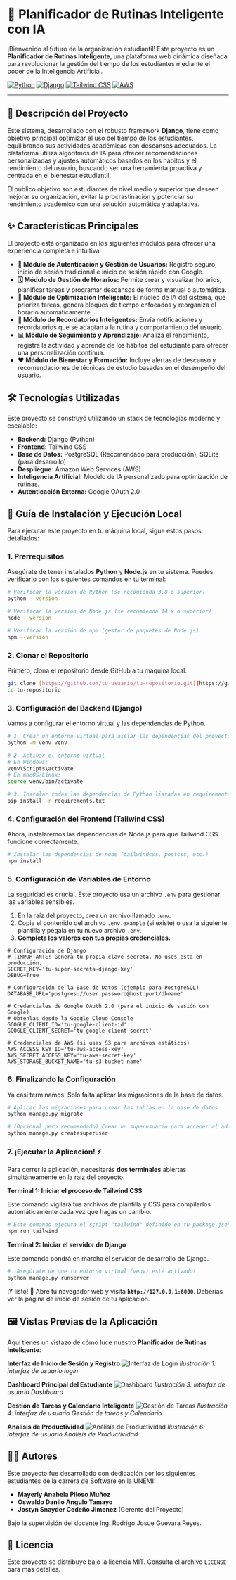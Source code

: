 # 🤖 Planificador de Rutinas Inteligente con IA

¡Bienvenido al futuro de la organización estudiantil! Este proyecto es un **Planificador de Rutinas Inteligente**, una plataforma web dinámica diseñada para revolucionar la gestión del tiempo de los estudiantes mediante el poder de la Inteligencia Artificial.

[![Python](https://img.shields.io/badge/Python-3.11+-blue.svg)](https://www.python.org/)
[![Django](https://img.shields.io/badge/Django-4.2+-092E20.svg)](https://www.djangoproject.com/)
[![Tailwind CSS](https://img.shields.io/badge/Tailwind_CSS-3-38B2AC.svg)](https://tailwindcss.com/)
[![AWS](https://img.shields.io/badge/AWS-Amazon_Web_Services-FF9900.svg)](https://aws.amazon.com/)

---

## 📜 Descripción del Proyecto

Este sistema, desarrollado con el robusto framework **Django**, tiene como objetivo principal optimizar el uso del tiempo de los estudiantes, equilibrando sus actividades académicas con descansos adecuados. La plataforma utiliza algoritmos de IA para ofrecer recomendaciones personalizadas y ajustes automáticos basados en los hábitos y el rendimiento del usuario, buscando ser una herramienta proactiva y centrada en el bienestar estudiantil.

El público objetivo son estudiantes de nivel medio y superior que deseen mejorar su organización, evitar la procrastinación y potenciar su rendimiento académico con una solución automática y adaptativa.

## ✨ Características Principales

El proyecto está organizado en los siguientes módulos para ofrecer una experiencia completa e intuitiva:

* **🔐 Módulo de Autenticación y Gestión de Usuarios:** Registro seguro, inicio de sesión tradicional e inicio de sesión rápido con Google.
* **🗓️ Módulo de Gestión de Horarios:** Permite crear y visualizar horarios, planificar tareas y programar descansos de forma manual o automática.
* **🧠 Módulo de Optimización Inteligente:** El núcleo de IA del sistema, que prioriza tareas, genera bloques de tiempo enfocados y reorganiza el horario automáticamente.
* **🔔 Módulo de Recordatorios Inteligentes:** Envía notificaciones y recordatorios que se adaptan a la rutina y comportamiento del usuario.
* **📊 Módulo de Seguimiento y Aprendizaje:** Analiza el rendimiento, registra la actividad y aprende de los hábitos del estudiante para ofrecer una personalización continua.
* **❤️ Módulo de Bienestar y Formación:** Incluye alertas de descanso y recomendaciones de técnicas de estudio basadas en el desempeño del usuario.

## 🛠️ Tecnologías Utilizadas

Este proyecto se construyó utilizando un stack de tecnologías moderno y escalable:

* **Backend:** Django (Python)
* **Frontend:** Tailwind CSS
* **Base de Datos:** PostgreSQL (Recomendado para producción), SQLite (para desarrollo)
* **Despliegue:** Amazon Web Services (AWS)
* **Inteligencia Artificial:** Modelo de IA personalizado para optimización de rutinas.
* **Autenticación Externa:** Google OAuth 2.0

## 🚀 Guía de Instalación y Ejecución Local

Para ejecutar este proyecto en tu máquina local, sigue estos pasos detallados:

### 1. Prerrequisitos

Asegúrate de tener instalados **Python** y **Node.js** en tu sistema. Puedes verificarlo con los siguientes comandos en tu terminal:

```bash
# Verificar la versión de Python (se recomienda 3.8 o superior)
python --version

# Verificar la versión de Node.js (se recomienda 14.x o superior)
node --version

# Verificar la versión de npm (gestor de paquetes de Node.js)
npm --version
```

### 2. Clonar el Repositorio

Primero, clona el repositorio desde GitHub a tu máquina local.

```bash
git clone [https://github.com/tu-usuario/tu-repositorio.git](https://github.com/tu-usuario/tu-repositorio.git)
cd tu-repositorio
```

### 3. Configuración del Backend (Django)

Vamos a configurar el entorno virtual y las dependencias de Python.

```bash
# 1. Crear un entorno virtual para aislar las dependencias del proyecto
python -m venv venv

# 2. Activar el entorno virtual
# En Windows:
venv\Scripts\activate
# En macOS/Linux:
source venv/bin/activate

# 3. Instalar todas las dependencias de Python listadas en requirements.txt
pip install -r requirements.txt
```

### 4. Configuración del Frontend (Tailwind CSS)

Ahora, instalaremos las dependencias de Node.js para que Tailwind CSS funcione correctamente.

```bash
# Instalar las dependencias de node (tailwindcss, postcss, etc.)
npm install
```

### 5. Configuración de Variables de Entorno

La seguridad es crucial. Este proyecto usa un archivo `.env` para gestionar las variables sensibles.

1.  En la raíz del proyecto, crea un archivo llamado `.env`.
2.  Copia el contenido del archivo `.env.example` (si existe) o usa la siguiente plantilla y pégala en tu nuevo archivo `.env`.
3.  **Completa los valores con tus propias credenciales.**

```env
# Configuración de Django
# ¡IMPORTANTE! Genera tu propia clave secreta. No uses esta en producción.
SECRET_KEY='tu-super-secreta-django-key'
DEBUG=True

# Configuración de la Base de Datos (ejemplo para PostgreSQL)
DATABASE_URL='postgres://user:password@host:port/dbname'

# Credenciales de Google OAuth 2.0 (para el inicio de sesión con Google)
# Obtenlas desde la Google Cloud Console
GOOGLE_CLIENT_ID='tu-google-client-id'
GOOGLE_CLIENT_SECRET='tu-google-client-secret'

# Credenciales de AWS (si usas S3 para archivos estáticos)
AWS_ACCESS_KEY_ID='tu-aws-access-key'
AWS_SECRET_ACCESS_KEY='tu-aws-secret-key'
AWS_STORAGE_BUCKET_NAME='tu-s3-bucket-name'
```

### 6. Finalizando la Configuración

Ya casi terminamos. Solo falta aplicar las migraciones de la base de datos.

```bash
# Aplicar las migraciones para crear las tablas en la base de datos
python manage.py migrate

# (Opcional pero recomendado) Crear un superusuario para acceder al admin de Django
python manage.py createsuperuser
```

### 7. ¡Ejecutar la Aplicación! ⚡️

Para correr la aplicación, necesitarás **dos terminales** abiertas simultáneamente en la raíz del proyecto.

**Terminal 1: Iniciar el proceso de Tailwind CSS**

Este comando vigilará tus archivos de plantilla y CSS para compilarlos automáticamente cada vez que hagas un cambio.

```bash
# Este comando ejecuta el script "tailwind" definido en tu package.json
npm run tailwind
```

**Terminal 2: Iniciar el servidor de Django**

Este comando pondrá en marcha el servidor de desarrollo de Django.

```bash
# ¡Asegúrate de que tu entorno virtual (venv) esté activado!
python manage.py runserver
```

¡Y listo! 🎉 Abre tu navegador web y visita **`http://127.0.0.1:8000`**. Deberías ver la página de inicio de sesión de tu aplicación.

## 🖼️ Vistas Previas de la Aplicación

Aquí tienes un vistazo de cómo luce nuestro **Planificador de Rutinas Inteligente**:

**Interfaz de Inicio de Sesión y Registro**
![Interfaz de Login](https://i.imgur.com/G5gR8t8.png)
_Ilustración 1: interfaz de usuario login_

**Dashboard Principal del Estudiante**
![Dashboard](https://i.imgur.com/2s3j4gH.png)
_Ilustración 3: interfaz de usuario Dashboard_

**Gestión de Tareas y Calendario Inteligente**
![Gestión de Tareas](https://i.imgur.com/bY3b6jT.png)
_Ilustración 4: interfaz de usuario Gestión de tareas y Calendario_

**Análisis de Productividad**
![Análisis de Productividad](https://i.imgur.com/uN8P8qR.png)
_Ilustración 6: interfaz de usuario Análisis de Productividad_

## 🧑‍💻 Autores

Este proyecto fue desarrollado con dedicación por los siguientes estudiantes de la carrera de Software en la UNEMI:

* **Mayerly Anabela Piloso Muñoz**
* **Oswaldo Danilo Angulo Tamayo**
* **Jostyn Snayder Cedeño Jimenez** (Gerente del Proyecto)

Bajo la supervisión del docente Ing. Rodrigo Josue Guevara Reyes.

## 📄 Licencia

Este proyecto se distribuye bajo la licencia MIT. Consulta el archivo `LICENSE` para más detalles.